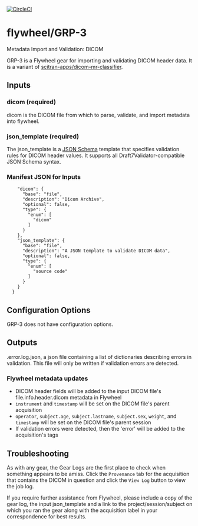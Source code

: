 [![CircleCI](https://circleci.com/gh/flywheel-apps/GRP-3.svg?style=svg)](https://circleci.com/gh/flywheel-apps/GRP-3)

# flywheel/GRP-3
Metadata Import and Validation: DICOM

GRP-3 is a Flywheel gear for importing and validating DICOM header data. It is a variant of [scitran-apps/dicom-mr-classifier](https://github.com/scitran-apps/dicom-mr-classifier/). 

## Inputs

### dicom (required)
dicom is the DICOM file from which to parse, validate, and import metadata into flywheel. 

### json_template (required)
The json_template is a [JSON Schema](https://json-schema.org/understanding-json-schema/) template that specifies validation rules for DICOM header values. It supports all Draft7Validator-compatible JSON Schema syntax.

### Manifest JSON for Inputs

```"inputs": {
    "dicom": {
      "base": "file",
      "description": "Dicom Archive",
      "optional": false,
      "type": {
        "enum": [
          "dicom"
        ]
      }
    },
    "json_template": {
      "base": "file",
      "description": "A JSON template to validate DICOM data",
      "optional": false,
      "type": {
        "enum": [
          "source code"
        ]
      }
    }
  }
```

## Configuration Options
GRP-3 does not have configuration options.

## Outputs
<DICOM file name>.error.log.json, a json file containing a list of dictionaries describing errors in validation. This file will only be written if validation errors are detected. 

### Flywheel metadata updates

* DICOM header fields will be added to the input DICOM file's file.info.header.dicom metadata in Flywheel
* `instrument` and `timestamp` will be set on the DICOM file's parent acquisition
* `operator`, `subject.age`, `subject.lastname`, `subject.sex`, `weight`, and `timestamp` will be set on the DICOM file's parent session
* If validation errors were detected, then the 'error' will be added to the acquisition's tags

## Troubleshooting
As with any gear, the Gear Logs are the first place to check when something appears to be amiss. Click the `Provenance` tab for the acquisition that contains the DICOM in question and click the `View Log` button to view the job log. 

If you require further assistance from Flywheel, please include a copy of the gear log, the input json_template and a link to the project/session/subject on which you ran the gear along with the acquisition label in your correspondence for best results.
